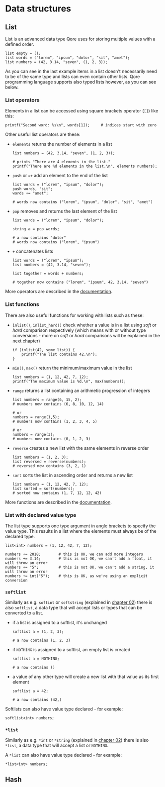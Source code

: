 # Data structures

## List

List is an advanced data type Qore uses for storing multiple values with a defined order.

```
list empty = ();
list words = ("lorem", "ipsum", "dolor", "sit", "amet");
list numbers = (42, 3.14, "seven", (1, 2, 3));
```

As you can see in the last example items in a list doesn't necessarily need to be of the same type and lists can even
contain other lists. Qore programming language supports also typed lists however, as you can see below.

### List operators

Elements in a list can be accessed using square brackets operator (`[]`) like this:
```
printf("Second word: %s\n", words[1]);     # indices start with zero
```

Other useful list operators are these:

- `elements` returns the number of elements in a list
    ```
    list numbers = (42, 3.14, "seven", (1, 2, 3));

    # prints "There are 4 elements in the list."
    printf("There are %d elements in the list.\n", elements numbers);
    ```
- `push` or `=+` add an element to the end of the list
    ```
    list words = ("lorem", "ipsum", "dolor");
    push words, "sit";
    words += "amet";

    # words now contains ("lorem", "ipsum", "dolor", "sit", "amet")
    ```
- `pop` removes and returns the last element of the list
    ```
    list words = ("lorem", "ipsum", "dolor");

    string a = pop words;

    # a now contains "dolor"
    # words now contains ("lorem", "ipsum")
    ```

- `+` concatenates lists
    ```
    list words = ("lorem", "ipsum");
    list numbers = (42, 3.14, "seven");

    list together = words + numbers;

    # together now contains ("lorem", "ipsum", 42, 3.14, "seven")
    ```

More operators are described in
the [documentation](https://docs.qore.org/current/lang/html/container_data_types.html#list).

### List functions

There are also useful functions for working with lists such as these:

- `inlist()`, `inlist_hard()` check whether a value is in a list using *soft* or *hard* comparison respectively
  (which means with or without type conversions - more on *soft* or *hard* comparisons will be explained in the
  [next chapter](04_flow_control))
    ```
    if (inlist(42, some_list)) {
        printf("The list contains 42.\n");
    }

    ```

- `min()`, `max()` return the minimum/maximum value in the list
    ```
    list numbers = (1, 12, 42, 7, 12);
    printf("The maximum value is %d.\n", max(numbers));
    ```

- `range` returns a list containing an arithmetic progression of integers
    ```
    list numbers = range(6, 15, 2);
    # numbers now contains (6, 8, 10, 12, 14)

    # or
    numbers = range(1,5);
    # numbers now contains (1, 2, 3, 4, 5)

    # or
    numbers = range(3);
    # numbers now contains (0, 1, 2, 3)
    ```

- `reverse` creates a new list with the same elements in reverse order
    ```
    list numbers = (1, 2, 3);
    list reversed = reverse(numbers);
    # reversed now contains (3, 2, 1)
    ```

- `sort` sorts the list in ascending order and returns a new list
    ```
    list numbers = (1, 12, 42, 7, 12);
    list sorted = sort(numbers);
    # sorted now contains (1, 7, 12, 12, 42)
    ```

More functions are described in
the [documentation](https://docs.qore.org/current/lang/html/group__list__functions.html).

### List with declared value type

The list type supports one type argument in angle brackets to specify the value type. This results in a list where
the elements must always be of the declared type.

```
list<int> numbers = (1, 12, 42, 7, 12);

numbers += 2018;        # this is OK, we can add more integers
numbers += 3.14;        # this is not OK, we can't add a float, it will throw an error
numbers += "5";         # this is not OK, we can't add a string, it will throw an error
numbers += int("5");    # this is OK, as we're using an explicit conversion
```

### `softlist`

Similarly as e.g. `softint` or `softstring` (explained in [chapter 02](../02_variables_data_types)) there is also
`softlist`, a data type that will accept lists or types that can be converted to a list.

- if a list is assigned to a softlist, it's unchanged
    ```
    softlist a = (1, 2, 3);

    # a now contains (1, 2, 3)
    ```

- if `NOTHING` is assigned to a softlist, an empty list is created
    ```
    softlist a = NOTHING;

    # a now contains ()
    ```

- a value of any other type will create a new list with that value as its first element
    ```
    softlist a = 42;

    # a now contains (42,)
    ```

Softlists can also have value type declared - for example:
```
softlist<int> numbers;
```

### `*list`

Similarly as e.g. `*int` or `*string` (explained in [chapter 02](../02_variables_data_types)) there is also `*list`,
a data type that will accept a list or `NOTHING`.

A `*list` can also have value type declared - for example:
```
*list<int> numbers;
```

## Hash

<!-- TODO: mention softlist, *list and *hash-->